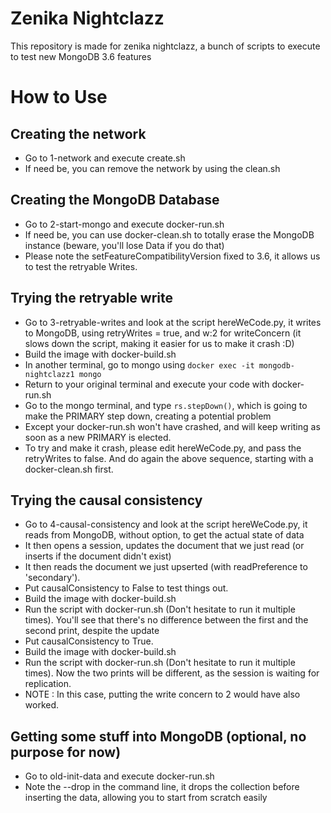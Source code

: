 # Zenika Nightclazz

This repository is made for zenika nightclazz, a bunch of scripts to execute to test new MongoDB 3.6 features

# How to Use

## Creating the network

 * Go to 1-network and execute create.sh
 * If need be, you can remove the network by using the clean.sh

## Creating the MongoDB Database

 * Go to 2-start-mongo and execute docker-run.sh
 * If need be, you can use docker-clean.sh to totally erase the MongoDB instance (beware, you'll lose Data if you do that)
 * Please note the setFeatureCompatibilityVersion fixed to 3.6, it allows us to test the retryable Writes.

## Trying the retryable write

 * Go to 3-retryable-writes and look at the script hereWeCode.py, it writes to MongoDB, using retryWrites = true, and w:2 for writeConcern (it slows down the script, making it easier for us to make it crash :D)
 * Build the image with docker-build.sh
 * In another terminal, go to mongo using `docker exec -it mongodb-nightclazz1 mongo`
 * Return to your original terminal and execute your code with docker-run.sh
 * Go to the mongo terminal, and type `rs.stepDown()`, which is going to make the PRIMARY step down, creating a potential problem
 * Except your docker-run.sh won't have crashed, and will keep writing as soon as a new PRIMARY is elected.
 * To try and make it crash, please edit hereWeCode.py, and pass the retryWrites to false. And do again the above sequence, starting with a docker-clean.sh first.

## Trying the causal consistency

 * Go to 4-causal-consistency and look at the script hereWeCode.py, it reads from MongoDB, without option, to get the actual state of data
 * It then opens a session, updates the document that we just read (or inserts if the document didn't exist)
 * It then reads the document we just upserted (with readPreference to 'secondary').
 * Put causalConsistency to False to test things out.
 * Build the image with docker-build.sh
 * Run the script with docker-run.sh (Don't hesitate to run it multiple times). You'll see that there's no difference between the first and the second print, despite the update
 * Put causalConsistency to True.
 * Build the image with docker-build.sh
 * Run the script with docker-run.sh (Don't hesitate to run it multiple times). Now the two prints will be different, as the session is waiting for replication. 
 * NOTE : In this case, putting the write concern to 2 would have also worked.

## Getting some stuff into MongoDB (optional, no purpose for now)

 * Go to old-init-data and execute docker-run.sh
 * Note the --drop in the command line, it drops the collection before inserting the data, allowing you to start from scratch easily

